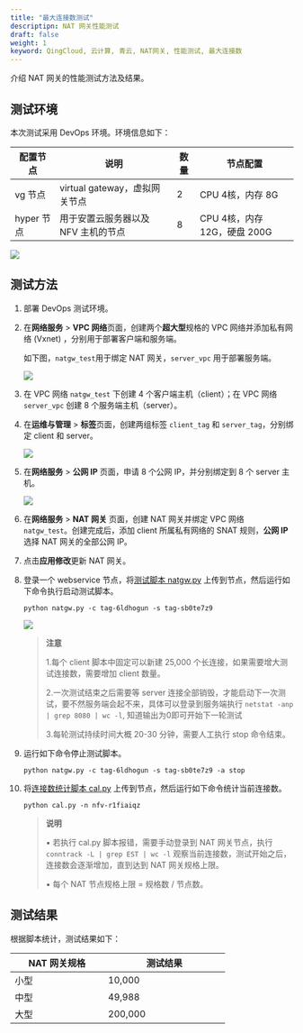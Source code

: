 ```yaml
---
title: "最大连接数测试"
descriptipn: NAT 网关性能测试
draft: false
weight: 1
keyword: QingCloud, 云计算, 青云, NAT网关, 性能测试, 最大连接数
---
```


介绍 NAT 网关的性能测试方法及结果。

## 测试环境

本次测试采用 DevOps 环境。环境信息如下：

| 配置节点   | 说明                                | 数量 | 节点配置                     |
| ---------- | ----------------------------------- | ---- | ---------------------------- |
| vg 节点    | virtual gateway，虚拟网关节点       | 2    | CPU 4核，内存 8G             |
| hyper 节点 | 用于安置云服务器以及 NFV 主机的节点 | 8    | CPU 4核，内存 12G，硬盘 200G |

![](../../_images/perf_0.png)

## 测试方法

1. 部署 DevOps 测试环境。

2. 在**网络服务** > **VPC 网络**页面，创建两个**超大型**规格的 VPC 网络并添加私有网络 (Vxnet) ，分别用于部署客户端和服务端。

   如下图，`natgw_test`用于绑定 NAT 网关，`server_vpc` 用于部署服务端。

   ![](../../_images/perf_1.png)

3.  在 VPC 网络 `natgw_test` 下创建 4 个客户端主机（client）；在 VPC 网络 `server_vpc` 创建 8 个服务端主机（server）。

4. 在**运维与管理** > **标签**页面，创建两组标签 `client_tag` 和 `server_tag`，分别绑定 client 和 server。

   ![](../../_images/perf_2.png)

5. 在**网络服务** > **公网 IP** 页面，申请 8 个公网 IP，并分别绑定到 8 个 server 主机。

   ![](../../_images/perf_3.png)

6. 在**网络服务** > **NAT 网关** 页面，创建 NAT 网关并绑定 VPC  网络 `natgw_test`。创建完成后，添加 client 所属私有网络的 SNAT 规则，**公网 IP** 选择 NAT 网关的全部公网 IP。

7. 点击**应用修改**更新 NAT 网关。

8. 登录一个 webservice 节点，将[测试脚本 natgw.py](../../attach/natgw.py/) 上传到节点，然后运行如下命令执行启动测试脚本。

   ```
   python natgw.py -c tag-6ldhogun -s tag-sb0te7z9
   ```

   ![](../../_images/perf_4.png)

   > **注意**
   >
   > 1.每个 client 脚本中固定可以新建 25,000 个长连接，如果需要增大测试连接数，需要增加 client 数量。
   >
   > 2.一次测试结束之后需要等 server 连接全部销毁，才能启动下一次测试，要不然服务端会起不来，具体可以登录到服务端执行 `netstat -anp | grep 8080 | wc -l`, 知道输出为0即可开始下一轮测试
   >
   > 3.每轮测试持续时间大概 20-30 分钟，需要人工执行 stop 命令结束。

9. 运行如下命令停止测试脚本。

   ```
   python natgw.py -c tag-6ldhogun -s tag-sb0te7z9 -a stop
   ```

   

10. 将[连接数统计脚本 cal.py](../../attach/cal.py/) 上传到节点，然后运行如下命令统计当前连接数。

    ```
    python cal.py -n nfv-r1fiaiqz
    ```
    
    
    > **说明**
    >
    > ▪︎ 若执行 cal.py 脚本报错，需要手动登录到 NAT 网关节点，执行 `conntrack -L | grep EST | wc -l` 观察当前连接数，测试开始之后，连接数会逐渐增加，直到达到 NAT 网关规格上限。
    >
    > ▪︎ 每个 NAT 节点规格上限 = 规格数 / 节点数。
    
    

## 测试结果

根据脚本统计，测试结果如下：

| <span style="display:inline-block;width:150px">NAT 网关规格</span> | <span style="display:inline-block;width:200px">测试结果</span> |
| ------------------------------------------------------------ | ------------------------------------------------------------ |
| 小型                                                         | 10,000                                                       |
| 中型                                                         | 49,988                                                       |
| 大型                                                         | 200,000                                                      |

